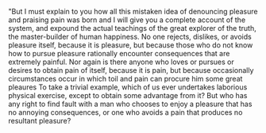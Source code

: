 "But I must explain to you how all this mistaken idea of denouncing pleasure and praising pain was born and I will give 
you a complete account of the system, and expound the actual teachings of the great 
explorer of the truth, the master-builder of human happiness. No one rejects, dislikes, or avoids pleasure itself, because it is pleasure, but because 
those who do not know how to pursue pleasure rationally encounter consequences that are extremely painful. Nor again is there anyone who loves or pursues
or desires to obtain pain of itself, because it is pain, but because occasionally circumstances occur in which toil and pain can procure him some great pleaures 
To take a trivial example, which of us ever
undertakes laborious physical exercise, except to obtain some advantage from it? But 
who has any right to find fault with a man who chooses to enjoy a pleasure that has no annoying consequences, or one who avoids a pain that produces no resultant 
pleasure?
